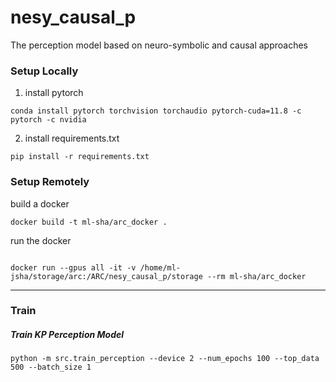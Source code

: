 # nesy_causal_p

The perception model based on neuro-symbolic and causal approaches

### Setup Locally

1. install pytorch

```
conda install pytorch torchvision torchaudio pytorch-cuda=11.8 -c pytorch -c nvidia
```

2. install requirements.txt

``` 
pip install -r requirements.txt
```

### Setup Remotely

build a docker

``` 
docker build -t ml-sha/arc_docker .
```

run the docker

```

docker run --gpus all -it -v /home/ml-jsha/storage/arc:/ARC/nesy_causal_p/storage --rm ml-sha/arc_docker

```

----

### Train

##### Train KP Perception Model

``` 
python -m src.train_perception --device 2 --num_epochs 100 --top_data 500 --batch_size 1
```
